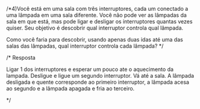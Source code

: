 /*4)Você está em uma sala com três interruptores, cada um conectado a uma lâmpada 
em uma sala diferente. Você não pode ver as lâmpadas da sala em que está, mas pode 
ligar e desligar os interruptores quantas vezes quiser. Seu objetivo é descobrir qual 
interruptor controla qual lâmpada.

Como você faria para descobrir, usando apenas duas idas até uma das salas 
das lâmpadas, qual interruptor controla cada lâmpada? */

/* Resposta

Ligar 1 dos interruptores e esperar um pouco ate o aquecimento da lampada. Desligue e ligue um segundo interruptor. 
Vá até a sala. A lâmpada desligada e quente corresponde ao primeiro interruptor, a lâmpada acesa ao segundo e a lâmpada apagada e fria ao terceiro.

*/